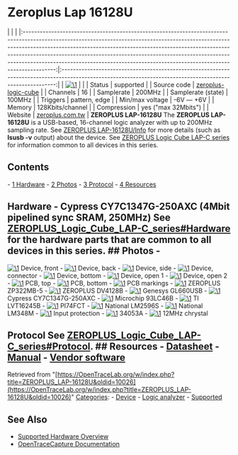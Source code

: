 # Zeroplus Lap 16128U

| | | |:-----------------------------------------------------------------------------------------------------------------------------------------------------------------------------------------------------------------------------------------------------------------------------------------------------------------------------------------------------------------------------------------------------------------:|:----------------------------------------------------------------------------------------------------------------------------------------------------------:| | [![\1](../../assets/hardware/general/\2)](./File:Zeroplus_lap-16128u.png.html) | | | Status | supported | | Source code | [zeroplus-logic-cube](http://github.com/OpenTraceLab/?p=OpenTraceCapture.git;a=tree;f=src/hardware/zeroplus-logic-cube) | | Channels | 16 | | Samplerate | 200MHz | | Samplerate (state) | 100MHz | | Triggers | pattern, edge | | Min/max voltage | -6V — +6V | | Memory | 128Kbits/channel | | Compression | yes ("max 32Mbits") | | Website | [zeroplus.com.tw](http://www.zeroplus.com.tw/logic-analyzer_en/products.php?pdn=1&product_id=19) | **ZEROPLUS LAP-16128U** The **ZEROPLUS LAP-16128U** is a USB-based, 16-channel logic analyzer with up to 200MHz sampling rate. See [ZEROPLUS LAP-16128U/Info](ZEROPLUS_LAP-16128U/Info.html "ZEROPLUS LAP-16128U/Info") for more details (such as **lsusb -v** output) about the device. See [ZEROPLUS Logic Cube LAP-C series](ZEROPLUS_Logic_Cube_LAP-C_series.html "ZEROPLUS Logic Cube LAP-C series") for information common to all devices in this series. 
## Contents 
\- [1 Hardware](ZEROPLUS_LAP-16128U.html#Hardware) \- [2 Photos](ZEROPLUS_LAP-16128U.html#Photos) \- [3 Protocol](ZEROPLUS_LAP-16128U.html#Protocol) \- [4 Resources](ZEROPLUS_LAP-16128U.html#Resources) 
## Hardware \- Cypress CY7C1347G-250AXC (4Mbit pipelined sync SRAM, 250MHz) See [ZEROPLUS_Logic_Cube_LAP-C_series#Hardware](ZEROPLUS_Logic_Cube_LAP-C_series.html#Hardware "ZEROPLUS Logic Cube LAP-C series") for the hardware parts that are common to all devices in this series. ## Photos \- 
[![\1](../../assets/hardware/general/\2)](./File:Zeroplus_lap-16128u_front.jpg.html)
Device, front
\- 
[![\1](../../assets/hardware/general/\2)](./File:Zeroplus_lap16128u_device_back.jpg.html)
Device, back
\- 
[![\1](../../assets/hardware/general/\2)](./File:Zeroplus_lap16128u_device_side.jpg.html)
Device, side
\- 
[![\1](../../assets/hardware/general/\2)](./File:Zeroplus_lap16128u_device_connector.jpg.html)
Device, connector
\- 
[![\1](../../assets/hardware/general/\2)](./File:Zeroplus_lap16128u_device_bottom.jpg.html)
Device, bottom
\- 
[![\1](../../assets/hardware/general/\2)](./File:Zeroplus_lap16128u_device_open1.jpg.html)
Device, open 1
\- 
[![\1](../../assets/hardware/general/\2)](./File:Zeroplus_lap16128u_device_open2.jpg.html)
Device, open 2
\- 
[![\1](../../assets/hardware/general/\2)](./File:Zeroplus_lap16128u_pcb_top.jpg.html)
PCB, top
\- 
[![\1](../../assets/hardware/general/\2)](./File:Zeroplus_lap16128u_pcb_bottom.jpg.html)
PCB, bottom
\- 
[![\1](../../assets/hardware/general/\2)](./File:Zeroplus_lap16128u_pcb_markings.jpg.html)
PCB markings
\- 
[![\1](../../assets/hardware/general/\2)](./File:Zeroplus_lap16128u_zeroplus_tp322mb-5.jpg.html)
ZEROPLUS ZP322MB-5
\- 
[![\1](../../assets/hardware/general/\2)](./File:Zeroplus_lap16128u_zeroplus_dv4128b.jpg.html)
ZEROPLUS DV4128B
\- 
[![\1](../../assets/hardware/general/\2)](./File:Zeroplus_lap16128u_genesys_gl660usb.jpg.html)
Genesys GL660USB
\- 
[![\1](../../assets/hardware/general/\2)](./File:Zeroplus_lap16128u_cypress_cy7c1347g_250axc.jpg.html)
Cypress CY7C1347G-250AXC
\- 
[![\1](../../assets/hardware/general/\2)](./File:Zeroplus_lap16128u_microchip_93lc46b.jpg.html)
Microchip 93LC46B
\- 
[![\1](../../assets/hardware/general/\2)](./File:Zeroplus_lap16128u_ti_lvt16245b.jpg.html)
TI LVT16245B
\- 
[![\1](../../assets/hardware/general/\2)](./File:Zeroplus_lap16128u_pi74fct.jpg.html)
PI74FCT
\- 
[![\1](../../assets/hardware/general/\2)](./File:Zeroplus_lap16128u_national_lm2596s.jpg.html)
National LM2596S
\- 
[![\1](../../assets/hardware/general/\2)](./File:Zeroplus_lap16128u_national_lm348m.jpg.html)
National LM348M
\- 
[![\1](../../assets/hardware/general/\2)](./File:Zeroplus_lap16128u_input_protection.jpg.html)
Input protection
\- 
[![\1](../../assets/hardware/general/\2)](./File:Zeroplus_lap16128u_34053a.jpg.html)
34053A
\- 
[![\1](../../assets/hardware/general/\2)](./File:Zeroplus_lap16128u_12mhz_crystal.jpg.html)
12MHz chrystal
## Protocol See [ZEROPLUS_Logic_Cube_LAP-C_series#Protocol](ZEROPLUS_Logic_Cube_LAP-C_series.html#Protocol "ZEROPLUS Logic Cube LAP-C series"). ## Resources \- [Datasheet](http://www.zeroplus.com.tw/software_download/LAP_A%20spec_en20071011.pdf) \- [Manual](http://www.zeroplus.com.tw/software_download/lac_manual_Standard_V31202_en.zip) \- [Vendor software](http://www.zeroplus.com.tw/logic-analyzer_en/technical_support_search.php?model=LAP-16128U&class1=1)
Retrieved from "[https://OpenTraceLab.org/w/index.php?title=ZEROPLUS_LAP-16128U&oldid=10026](https://OpenTraceLab.org/w/index.php?title=ZEROPLUS_LAP-16128U&oldid=10026)" 
[Categories](specialcategories-specialcategories.md): \- [Device](./Category:Device.html "Category:Device") \- [Logic analyzer](./Category:Logic_analyzer.html "Category:Logic analyzer") \- [Supported](./Category:Supported.html "Category:Supported")

## See Also
- [Supported Hardware Overview](../supported-hardware.md)
- [OpenTraceCapture Documentation](../../opentracecapture/overview.md)
